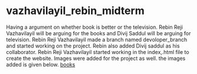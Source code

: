# vazhavilayil_rebin_midterm
 Having a argument on whether book is better or the television.
 Rebin Reji Vazhavilayil will be arguing for the books and Divij Saddul will be arguing for television.
 Rebin Reji Vazhavilayil made a branch named devoloper_branch and started working on the project. Rebin also added Divij saddul as his collaborator.
 Rebin Reji  Vazhavilayil started working in the index,.html file to create the website.
 Images were added for the project as well. 
 the images added is given below.
 [books](https://user-images.githubusercontent.com/121913598/217670933-2609156f-1927-4277-8a7d-806aa7914c65.jpeg)
